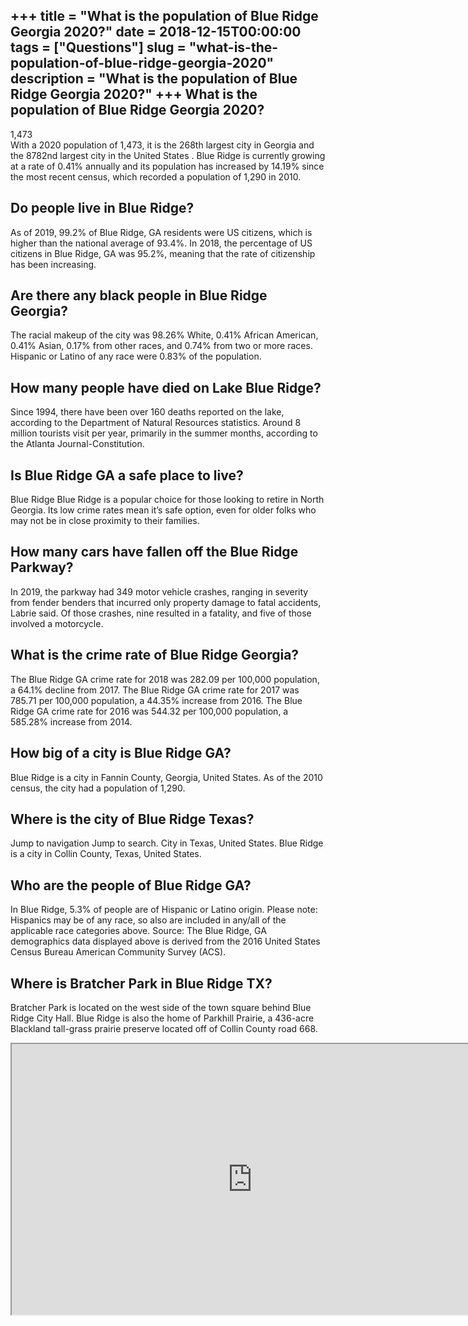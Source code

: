 +++
title = "What is the population of Blue Ridge Georgia 2020?"
date = 2018-12-15T00:00:00
tags = ["Questions"]
slug = "what-is-the-population-of-blue-ridge-georgia-2020"
description = "What is the population of Blue Ridge Georgia 2020?"
+++
What is the population of Blue Ridge Georgia 2020?
--------------------------------------------------

1,473  
With a 2020 population of 1,473, it is the 268th largest city in Georgia and the 8782nd largest city in the United States . Blue Ridge is currently growing at a rate of 0.41% annually and its population has increased by 14.19% since the most recent census, which recorded a population of 1,290 in 2010.

Do people live in Blue Ridge?
-----------------------------

As of 2019, 99.2% of Blue Ridge, GA residents were US citizens, which is higher than the national average of 93.4%. In 2018, the percentage of US citizens in Blue Ridge, GA was 95.2%, meaning that the rate of citizenship has been increasing.

Are there any black people in Blue Ridge Georgia?
-------------------------------------------------

The racial makeup of the city was 98.26% White, 0.41% African American, 0.41% Asian, 0.17% from other races, and 0.74% from two or more races. Hispanic or Latino of any race were 0.83% of the population.

How many people have died on Lake Blue Ridge?
---------------------------------------------

Since 1994, there have been over 160 deaths reported on the lake, according to the Department of Natural Resources statistics. Around 8 million tourists visit per year, primarily in the summer months, according to the Atlanta Journal-Constitution.

Is Blue Ridge GA a safe place to live?
--------------------------------------

Blue Ridge Blue Ridge is a popular choice for those looking to retire in North Georgia. Its low crime rates mean it’s safe option, even for older folks who may not be in close proximity to their families.

How many cars have fallen off the Blue Ridge Parkway?
-----------------------------------------------------

In 2019, the parkway had 349 motor vehicle crashes, ranging in severity from fender benders that incurred only property damage to fatal accidents, Labrie said. Of those crashes, nine resulted in a fatality, and five of those involved a motorcycle.

What is the crime rate of Blue Ridge Georgia?
---------------------------------------------

The Blue Ridge GA crime rate for 2018 was 282.09 per 100,000 population, a 64.1% decline from 2017. The Blue Ridge GA crime rate for 2017 was 785.71 per 100,000 population, a 44.35% increase from 2016. The Blue Ridge GA crime rate for 2016 was 544.32 per 100,000 population, a 585.28% increase from 2014.

How big of a city is Blue Ridge GA?
-----------------------------------

Blue Ridge is a city in Fannin County, Georgia, United States. As of the 2010 census, the city had a population of 1,290.

Where is the city of Blue Ridge Texas?
--------------------------------------

Jump to navigation Jump to search. City in Texas, United States. Blue Ridge is a city in Collin County, Texas, United States.

Who are the people of Blue Ridge GA?
------------------------------------

In Blue Ridge, 5.3% of people are of Hispanic or Latino origin. Please note: Hispanics may be of any race, so also are included in any/all of the applicable race categories above. Source: The Blue Ridge, GA demographics data displayed above is derived from the 2016 United States Census Bureau American Community Survey (ACS).

Where is Bratcher Park in Blue Ridge TX?
----------------------------------------

Bratcher Park is located on the west side of the town square behind Blue Ridge City Hall. Blue Ridge is also the home of Parkhill Prairie, a 436-acre Blackland tall-grass prairie preserve located off of Collin County road 668.

<iframe allow="accelerometer; autoplay; clipboard-write; encrypted-media; gyroscope; picture-in-picture" allowfullscreen="" class="__youtube_prefs__  epyt-is-override  no-lazyload" data-no-lazy="1" data-origheight="433" data-origwidth="770" data-skipgform_ajax_framebjll="" height="433" id="_ytid_42096" loading="lazy" src="https://www.youtube.com/embed/AeJsQGb8Vi8?enablejsapi=1&autoplay=0&cc_load_policy=0&cc_lang_pref=&iv_load_policy=1&loop=0&modestbranding=0&rel=1&fs=1&playsinline=0&autohide=2&theme=dark&color=red&controls=1&" title="YouTube player" width="770"></iframe>